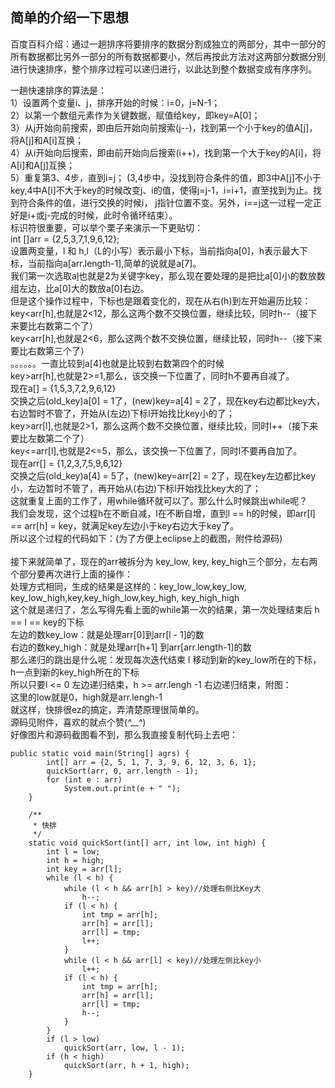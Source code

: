 ## 简单的介绍一下思想

百度百科介绍：通过一趟排序将要排序的数据分割成独立的两部分，其中一部分的所有数据都比另外一部分的所有数据都要小，然后再按此方法对这两部分数据分别进行快速排序，整个排序过程可以递归进行，以此达到整个数据变成有序序列。<br>


一趟快速排序的算法是：<br>
1）设置两个变量i、j，排序开始的时候：i=0，j=N-1；<br>
2）以第一个数组元素作为关键数据，赋值给key，即key=A[0]；<br>
3）从j开始向前搜索，即由后开始向前搜索(j--)，找到第一个小于key的值A[j]，将A[j]和A[i]互换；<br>
4）从i开始向后搜索，即由前开始向后搜索(i++)，找到第一个大于key的A[i]，将A[i]和A[j]互换；<br>
5）重复第3、4步，直到i=j； (3,4步中，没找到符合条件的值，即3中A[j]不小于key,4中A[i]不大于key的时候改变j、i的值，使得j=j-1，i=i+1，直至找到为止。找到符合条件的值，进行交换的时候i， j指针位置不变。另外，i==j这一过程一定正好是i+或j-完成的时候，此时令循环结束）。<br>
标识符很重要，可以举个栗子来演示一下更贴切：<br>
int []arr = {2,5,3,7,1,9,6,12};<br>
设置两变量，l 和 h,l（L的小写）表示最小下标，当前指向a[0]，h表示最大下标，当前指向a[arr.length-1],简单的说就是a[7]。<br>
我们第一次选取a[l](最左边的数)也就是2为关键字key，那么现在要处理的是把比a[0]小的数放数组左边，比a[0]大的数放a[0]右边。<br>
但是这个操作过程中，下标也是跟着变化的，现在从右(h)到左开始遍历比较：<br>
key<arr[h],也就是2<12，那么这两个数不交换位置，继续比较，同时h--（接下来要比右数第二个了）<br>
key<arr[h],也就是2<6，那么这两个数不交换位置，继续比较，同时h--（接下来要比右数第三个了）<br>
。。。。。。一直比较到a[4]也就是比较到右数第四个的时候<br>
key>arr[h],也就是2>=1,那么，该交换一下位置了，同时h不要再自减了。<br>
现在a[] = {1,5,3,7,2,9,6,12}<br>
交换之后(old_key)a[0] = 1了，(new)key=a[4] = 2了，现在key右边都比key大，右边暂时不管了，开始从(左边)下标l开始找比key小的了；<br>
key>arr[l],也就是2>1，那么这两个数不交换位置，继续比较，同时l++（接下来要比左数第二个了）<br>
key<=arr[l],也就是2<=5，那么，该交换一下位置了，同时l不要再自加了。<br>
现在arr[] = {1,2,3,7,5,9,6,12}<br>
交换之后(old_key)a[4] = 5了，(new)key=arr[2] = 2了，现在key左边都比key小，左边暂时不管了，再开始从(右边)下标l开始找比key大的了；<br>
这就重复上面的工作了，用while循环就可以了。那么什么时候跳出while呢？<br>
我们会发现，这个过程h在不断自减，l在不断自增，直到l == h的时候，即arr[l] == arr[h] = key，就满足key左边小于key右边大于key了。<br>
所以这个过程的代码如下：(为了方便上eclipse上的截图，附件给源码)<br>
<br>
接下来就简单了，现在的arr被拆分为 key_low, key, key_high三个部分，左右两个部分要再次进行上面的操作：<br>
处理方式相同，生成的结果是这样的：key_low_low,key_low, key_low_high,key,key_high_low,key_high, key_high_high<br>
这个就是递归了，怎么写得先看上面的while第一次的结果，第一次处理结束后 h == l == key的下标<br>
左边的数key_low：就是处理arr[0]到arr[l - 1]的数<br>
右边的数key_high：就是处理arr[h+1] 到arr[arr.length-1]的数<br>
那么递归的跳出是什么呢：发现每次迭代结束 l 移动到新的key_low所在的下标，h一点到新的key_high所在的下标<br>
所以只要l <= 0 左边递归结束，h >= arr.lengh -1 右边递归结束，附图：<br>
这里的low就是0，high就是arr.lengh-1<br>
就这样，快排很ez的搞定，弄清楚原理很简单的。<br>
源码见附件，喜欢的就点个赞(*^__^*) <br>
好像图片和源码截图看不到，那么我直接复制代码上去吧：<br>
```
public static void main(String[] agrs) {
        int[] arr = {2, 5, 1, 7, 3, 9, 6, 12, 3, 6, 1};
        quickSort(arr, 0, arr.length - 1);
        for (int e : arr)
            System.out.print(e + " ");
    }

    /**
     * 快排
     */
    static void quickSort(int[] arr, int low, int high) {
        int l = low;
        int h = high;
        int key = arr[l];
        while (l < h) {
            while (l < h && arr[h] > key)//处理右侧比Key大
                h--;
            if (l < h) {
                int tmp = arr[h];
                arr[h] = arr[l];
                arr[l] = tmp;
                l++;
            }
            while (l < h && arr[l] < key)//处理左侧比key小
                l++;
            if (l < h) {
                int tmp = arr[h];
                arr[h] = arr[l];
                arr[l] = tmp;
                h--;
            }
        }
        if (l > low)
            quickSort(arr, low, l - 1);
        if (h < high)
            quickSort(arr, h + 1, high);
    }
```

